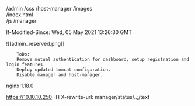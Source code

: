 /admin
/css 
/host-manager
/images     
/index.html        
/js
/manager  

If-Modified-Since: Wed, 05 May 2021 13:26:30 GMT

![[admin_reserved.png]]

```
	ToDo:
    Remove mutual authentication for dashboard, setup registration and login features.
    Deploy updated tomcat configuration.
    Disable manager and host-manager.
```

nginx 1.18.0

https://10.10.10.250 -H X-rewrite-url: manager/status/..;/text